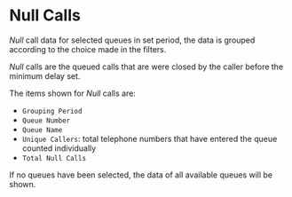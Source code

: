 # Null Calls

*Null* call data for selected queues in
set period, the data is grouped according to the choice
made in the filters.

*Null* calls are the queued calls that are
were closed by the caller before the minimum delay set.

The items shown for *Null* calls are:

- `Grouping Period`
- `Queue Number`
- `Queue Name`
- `Unique Callers`: total telephone numbers that have entered the queue
counted individually
- `Total Null Calls`

If no queues have been selected, the data of all available queues will 
be shown.
